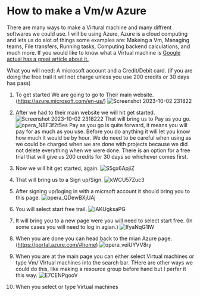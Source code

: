 # How to make a Vm/w Azure 

There are many ways to make a Virtural machine and many diffrent softwares we could use. I will be using Azure, Azure is a cloud computing and lets us do alot of things
some examples are: Makeing a Vm, Managing teams, File transfers, Running tasks, Computing backend calculations, and much more.
If you would like to know what a Virtual machine is [Google actual has a great article about it.](https://www.google.com/url?sa=t&rct=j&q=&esrc=s&source=web&cd=&cad=rja&uact=8&ved=2ahUKEwjXuYHIkdmBAxUknokEHdAuCW0QFnoECBwQAQ&url=https%3A%2F%2Fazure.microsoft.com%2Fen-us%2Fresources%2Fcloud-computing-dictionary%2Fwhat-is-a-virtual-machine&usg=AOvVaw08SeczljyrIzAOlpuWZ-Lr&opi=89978449)

What you will need: A microsoft account and a Credit/Debit card. (if you are doing the free trail it will not charge unless you use 200 credits or 30 days has pass)

1. To get started We are going to go to Their main website.(https://azure.microsoft.com/en-us/)
![Screenshot 2023-10-02 231822](https://github.com/JustinTHewitt/How_to_Make_a_Vm/assets/146316539/a892f6fc-4957-43ae-8c7c-5c91fffb139a)
2. After we had to their main website we will hit get started. 
![Screenshot 2023-10-02 2318222](https://github.com/JustinTHewitt/How_to_Make_a_Vm/assets/146316539/027db126-bc0e-4abc-a816-7e1bfdd67d4f)
That will bring us to Pay as you go.
![opera_NBF3f2t5es](https://github.com/JustinTHewitt/How_to_Make_a_Vm/assets/146316539/20d11388-10a7-46fe-844c-da5ffafdf8b1)
Pay as you go is quite forward, it means you will pay for as much as you use. Before you do anything it will let you know how much it would be by hour.
We do need to be careful when using as we could be charged when we are done with projects because we did not delete everything when we were done.
There is an option for a free trial that will give us 200 credits for 30 days so whichever comes first. 

3. Now we will hit get started, again. 
![S5gx6ApjiZ](https://github.com/JustinTHewitt/How_to_Make_a_Vm/assets/146316539/45c3581c-f8db-44b4-8d2f-41f408b25c48)
4. That will bring us to a Sign up/Sign.
![kWCU57Zuc3](https://github.com/JustinTHewitt/How_to_Make_a_Vm/assets/146316539/30f75e75-b611-4e23-9b48-16dd2d7d5c8f)
5. After signing up/loging in with a micrsoft account it should bring you to this page.
![opera_QDewBXjUAj](https://github.com/JustinTHewitt/How_to_Make_a_Vm/assets/146316539/042ec436-a97b-48c6-8787-5f49e57832ff)
6. You will select start free trail.
![lAKUgksaPG](https://github.com/JustinTHewitt/How_to_Make_a_Vm/assets/146316539/afdf3850-63bf-45fd-b933-c2052c5eca7a)
7. It will bring you to a new page were you will need to select start free. (In some cases you will need to log in agian.)
![lfyaNqG1lW](https://github.com/JustinTHewitt/How_to_Make_a_Vm/assets/146316539/6c364875-b9a6-4bdc-b94f-399dcfb59a28)
8. When you are done you can head back to the mian Azure page. (https://portal.azure.com/#home)
![opera_veiUYVV8ry](https://github.com/JustinTHewitt/How_to_Make_a_Vm/assets/146316539/14d11677-23d0-4d0e-adc6-8308a363a36c)
9. When you are at the main page you can either select Virtual machines or type Vm/ VIrtual machines into the search bar.
   THere are other ways we could do this, like making a resource group before hand but I perfer it this way. 
![E7CENPqooV](https://github.com/JustinTHewitt/How_to_Make_a_Vm/assets/146316539/c0bffa06-79a5-46f8-94b1-51696939d8dd)
10. When you select or type Virtual machines 



